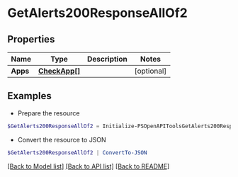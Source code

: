 # GetAlerts200ResponseAllOf2
## Properties

Name | Type | Description | Notes
------------ | ------------- | ------------- | -------------
**Apps** | [**CheckApp[]**](CheckApp.md) |  | [optional] 

## Examples

- Prepare the resource
```powershell
$GetAlerts200ResponseAllOf2 = Initialize-PSOpenAPIToolsGetAlerts200ResponseAllOf2  -Apps null
```

- Convert the resource to JSON
```powershell
$GetAlerts200ResponseAllOf2 | ConvertTo-JSON
```

[[Back to Model list]](../README.md#documentation-for-models) [[Back to API list]](../README.md#documentation-for-api-endpoints) [[Back to README]](../README.md)


